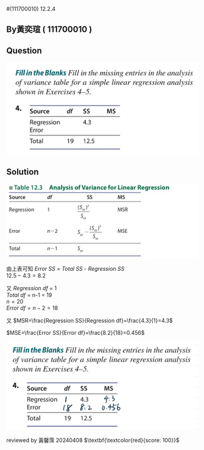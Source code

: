 #(111700010) 12.2.4

## By黃奕瑄 ( 111700010 )

## Question
 
 ![image](https://github.com/HWTeng-Course/202402-Statistics/blob/main/Images/S__14155830.jpg)

## Solution

 ![image](https://github.com/HWTeng-Course/202402-Statistics/blob/main/Images/S__14155831.jpg)

由上表可知
$Error$ $SS$ = $Total$ $SS$ - $Regression$ $SS$\
$12.5 - 4.3 = 8.2$

又 $Regression$ $df$ = 1\
$Total$ $df$ = n-1 = 19\
$n = 20$\
$Error$ $df = n-2 = 18$

又 
$MSR=\frac{Regression SS}{Regression df}=\frac{4.3}{1}=4.3$

$MSE=\frac{Error SS}{Error df}=\frac{8.2}{18}=0.456$


 ![image](https://github.com/HWTeng-Course/202402-Statistics/blob/main/Images/S__14155832.jpg)

reviewed by 黃馨霈 20240408 $\textbf{\textcolor{red}{score: 100}}$
